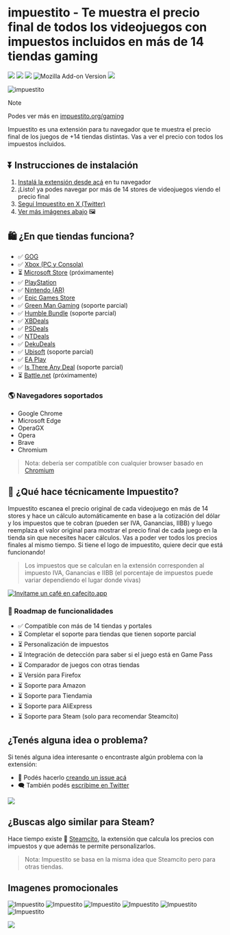 
# impuestito - Te muestra el precio final de todos los videojuegos con impuestos incluidos en más de 14 tiendas gaming

![](https://img.shields.io/twitter/follow/impuestito_org)
![](https://img.shields.io/github/stars/lucasromerodb/impuestito-extension)
![](https://img.shields.io/chrome-web-store/v/kodbfkngjgckpmipedoomkdhhihioaio)
![Mozilla Add-on Version](https://img.shields.io/amo/v/impuestito)
![](https://img.shields.io/chrome-web-store/last-updated/kodbfkngjgckpmipedoomkdhhihioaio)
<!-- ![](https://img.shields.io/chrome-web-store/rating/kodbfkngjgckpmipedoomkdhhihioaio) -->
<!-- ![](https://img.shields.io/chrome-web-store/rating-count/kodbfkngjgckpmipedoomkdhhihioaio) -->

![impuestito](/media/chrome-store-2.jpg "Impuestito Cover")

> [!NOTE]
> Podes ver más en [impuestito.org/gaming](https://impuestito.org/gaming?utm_source=github)

Impuestito es una extensión para tu navegador que te muestra el precio final de los juegos de +14 tiendas distintas. Vas a ver el precio con todos los impuestos incluidos.


## ⏬ Instrucciones de instalación

1. [Instalá la extensión desde acá](https://chrome.google.com/webstore/detail/impuestito/kodbfkngjgckpmipedoomkdhhihioaio/related?hl=es) en tu navegador
2. ¡Listo! ya podes navegar por más de 14 stores de videojuegos viendo el precio final
3. [Seguí Impuestito en X (Twitter)](https://twitter.com/impuestito_org)
4. [Ver más imágenes abajo](#imagenes-promocionales) 🖼️


## 🛍️ ¿En que tiendas funciona?

- ✅ [GOG](https://www.gog.com/)
- ✅ [Xbox (PC y Consola)](https://www.xbox.com/es-AR/games/browse)
- ⏳ [Microsoft Store](https://www.microsoft.com/es-ar/store/deals/games/pc) (próximamente)
- ✅ [PlayStation](https://store.playstation.com/es-ar/category/3f772501-f6f8-49b7-abac-874a88ca4897)
- ✅ [Nintendo (AR)](https://www.nintendo.com/es-ar/)
- ✅ [Epic Games Store](https://store.epicgames.com/en-US/)
- ✅ [Green Man Gaming](https://www.greenmangaming.com/) (soporte parcial)
- ✅ [Humble Bundle](https://humblebundle.com) (soporte parcial)
- ✅ [XBDeals](https://xbdeals.net/ar-store)
- ✅ [PSDeals](https://psdeals.net/ar-store)
- ✅ [NTDeals](https://ntdeals.net/us-store)
- ✅ [DekuDeals](https://www.dekudeals.com/)
- ✅ [Ubisoft](https://store.ubisoft.com/ofertas/home?lang=es_AR) (soporte parcial)
- ✅ [EA Play](https://www.ea.com/es-es/ea-play)
- ✅ [Is There Any Deal](https://isthereanydeal.com/) (soporte parcial)
- ⏳ [Battle.net](https://us.shop.battle.net/en-us) (próximamente)

### 🌎 Navegadores soportados

- Google Chrome
- Microsoft Edge
- OperaGX
- Opera
- Brave
- Chromium

> Nota: debería ser compatible con cualquier browser basado en [Chromium](<https://es.wikipedia.org/wiki/Chromium_(navegador)>)

## 🤔 ¿Qué hace técnicamente Impuestito?

Impuestito escanea el precio original de cada videojuego en más de 14 stores y hace un cálculo automáticamente en base a la cotización del dólar y los impuestos que te cobran (pueden ser IVA, Ganancias, IIBB) y luego reemplaza el valor original para mostrar el precio final de cada juego en la tienda sin que necesites hacer cálculos. Vas a poder ver todos los precios finales al mismo tiempo. Si tiene el logo de impuestito, quiere decir que está funcionando!

> Los impuestos que se calculan en la extensión corresponden al impuesto IVA, Ganancias e IIBB (el porcentaje de impuestos puede variar dependiendo el lugar donde vivas)

[![Invitame un café en cafecito.app](https://cdn.cafecito.app/imgs/buttons/button_2.svg)](https://cafecito.app/impuestito)


### 🎯 Roadmap de funcionalidades

- ✅ Compatible con más de 14 tiendas y portales
- ⏳ Completar el soporte para tiendas que tienen soporte parcial
- ⏳ Personalización de impuestos
- ⏳ Integración de detección para saber si el juego está en Game Pass
- ⏳ Comparador de juegos con otras tiendas
- ⏳ Versión para Firefox
- ⏳ Soporte para Amazon
- ⏳ Soporte para Tiendamia
- ⏳ Soporte para AliExpress
- ⏳ Soporte para Steam (solo para recomendar Steamcito)


## ¿Tenés alguna idea o problema?

Si tenés alguna idea interesante o encontraste algún problema con la extensión:

- 🐞 Podés hacerlo [creando un issue acá](https://github.com/lucasromerodb/impuestito/issues/new/choose)
- 🗨️ También podés [escribime en Twitter](https://twitter.com/impuestito_org)

![](https://img.shields.io/twitter/follow/impuestito_org)


## ¿Buscas algo similar para Steam?

Hace tiempo existe 👑 [Steamcito](https://github.com/emilianog94/Steamcito-Precios-Steam-Argentina-Impuestos-Incluidos), la extensión que calcula los precios con impuestos y que además te permite personalizarlos.

> Nota: Impuestito se basa en la misma idea que Steamcito pero para otras tiendas.

## Imagenes promocionales

![Impuestito](/media/chrome-store-4.jpg "Impuestito Cover")
![Impuestito](/media/chrome-store-5.jpg "Impuestito Cover")
![Impuestito](/media/chrome-store-6.jpg "Impuestito Cover")
![Impuestito](/media/chrome-store-7.jpg "Impuestito Cover")
![Impuestito](/media/chrome-store-8.jpg "Impuestito Cover")
![Impuestito](/media/chrome-store-3.jpg "Impuestito Cover")

![](https://img.shields.io/twitter/follow/impuestito_org)